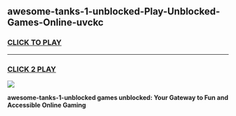 
## awesome-tanks-1-unblocked-Play-Unblocked-Games-Online-uvckc
<h3>
<a href="https://premium76.site?title=awesome-tanks-1-unblocked&ref=25A">CLICK TO PLAY</a></h3>
<hr>

<h3>
<a href="https://premium76.site?title=awesome-tanks-1-unblocked&ref=25A">CLICK 2 PLAY</a>
  
</h3>

<a href="https://premium76.site?title=awesome-tanks-1-unblocked&ref=25A"><img src="https://clearcache.store/games.png"></a>


**awesome-tanks-1-unblocked games unblocked: Your Gateway to Fun and Accessible Online Gaming**

